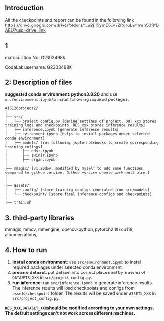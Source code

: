 ## Introduction

All the checkpoints and report can be found in the following link
https://drive.google.com/drive/folders/1_u2jH5ymE5_VvZRqruLw1man53RfBAEU?usp=drive_link

## 1
matriculation No: G2303498k

CodaLab username: G2303498K

## 2: Description of files

**suggested conda environment: python3.8.20** and use `src/environment.ipynb` to install following required packages.

```
AI6126project2/
│
├── src/
|   |── project_config.py [define settings of project. OUT_xxx stores training logs and checkpoints. RES_xxx stores inference results]
│   ├── inference.ipynb [generate inference results]
│   |── evironment.ipynb [helps to install packages under selected conda environment]
|   ├── models/ [run following jupternotebooks to create corresponding training cofings]
|       ├── edsr.ipynb
|       ├── swinir.ipynb
|       ├── srgan.ipynb
│
├── mmagic/ [v1.20dev, modified by myself to add some functions compared to github version. Github version should work well also.]
|
│
|── assets/
|   ├── config/ [store training configs generated from src/models]
|   └── checkpoint/ [store final inference configs and checkpoints]
|
|── train.sh
```

## 3. third-party libraries
mmagic, 
mmcv, 
mmengine, 
opencv-python, 
pytorch2.10+cu118, 
albumentations, 

## 4. How to run

1. **Install conda environment**: use `src/environment.ipynb` to install required packages under selected conda environment.
2. **prepare dataset**: put dataset into correct places set by a series of `DATASETS_XXX` in `src/project_config.py`.
3. **run inference**: run `src/inference.ipynb` to generate inference results. The inference results will load checkpoints and configs from `assets/checkpoint` folder. The results will be saved under `ASSETS_XXX` in `src/project_config.py`.

**`RES_XXX`, `DATASET_XXX`should be modified according to your own settings. The default settings can't not work across different machines.**
